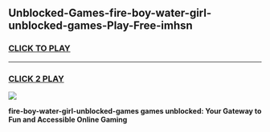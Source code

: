 
## Unblocked-Games-fire-boy-water-girl-unblocked-games-Play-Free-imhsn
<h3>
<a href="https://premium76.site?title=fire-boy-water-girl-unblocked-games&ref=23A">CLICK TO PLAY</a></h3>
<hr>

<h3>
<a href="https://premium76.site?title=fire-boy-water-girl-unblocked-games&ref=23A">CLICK 2 PLAY</a>
  
</h3>

<a href="https://premium76.site?title=fire-boy-water-girl-unblocked-games&ref=23A"><img src="https://clearcache.store/games.png"></a>


**fire-boy-water-girl-unblocked-games games unblocked: Your Gateway to Fun and Accessible Online Gaming**
